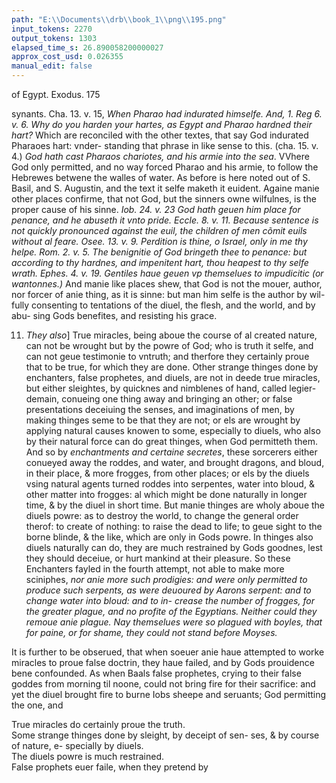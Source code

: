 ```yaml
---
path: "E:\\Documents\\drb\\book_1\\png\\195.png"
input_tokens: 2270
output_tokens: 1303
elapsed_time_s: 26.890058200000027
approx_cost_usd: 0.026355
manual_edit: false
---
```

of Egypt. Exodus. 175

synants. Cha. 13. v. 15, *When Pharao had indurated himselfe. And, 1. Reg 6. v. 6. Why do you harden your hartes, as Egypt and Pharao hardned their hart?* Which are reconciled with the other textes, that say God indurated Pharaoes hart: vnder- standing that phrase in like sense to this. (cha. 15. v. 4.) *God hath cast Pharaos chariotes, and his armie into the sea*. VVhere God only permitted, and no way forced Pharao and his armie, to follow the Hebrewes betwene the walles of water. As before is here noted out of S. Basil, and S. Augustin, and the text it selfe maketh it euident. Againe manie other places confirme, that not God, but the sinners owne wilfulnes, is the proper cause of his sinne. *Iob. 24. v. 23 God hath geuen him place for penance, and he abuseth it vnto pride. Eccle. 8. v. 11. Because sentence is not quickly pronounced against the euil, the children of men cõmit euils without al feare. Osee. 13. v. 9. Perdition is thine, o Israel, only in me thy helpe. Rom. 2. v. 5. The benignitie of God bringeth thee to penance: but according to thy hardnes, and impenitent hart, thou heapest to thy selfe wrath. Ephes. 4. v. 19. Gentiles haue geuen vp themselues to impudicitic (or wantonnes.)* And manie like places shew, that God is not the mouer, author, nor forcer of anie thing, as it is sinne: but man him selfe is the author by wil- fully consenting to tentations of the diuel, the flesh, and the world, and by abu- sing Gods benefites, and resisting his grace.

11. *They also*] True miracles, being aboue the course of al created nature, can not be wrought but by the powre of God; who is truth it selfe, and can not geue testimonie to vntruth; and therfore they certainly proue that to be true, for which they are done. Other strange thinges done by enchanters, false prophetes, and diuels, are not in deede true miracles, but either sleightes, by quicknes and nimblenes of hand, called legier-demain, conueing one thing away and bringing an other; or false presentations deceiuing the senses, and imaginations of men, by making thinges seme to be that they are not; or els are wrought by applying natural causes knowen to some, especially to diuels, who also by their natural force can do great thinges, when God permitteth them. And so by *enchantments and certaine secretes*, these sorcerers either conueyed away the roddes, and water, and brought dragons, and bloud, in their place, & more frogges, from other places; or els by the diuels vsing natural agents turned roddes into serpentes, water into bloud, & other matter into frogges: al which might be done naturally in longer time, & by the diuel in short time. But manie thinges are wholy aboue the diuels powre: as to destroy the world, to change the general order therof: to create of nothing: to raise the dead to life; to geue sight to the borne blinde, & the like, which are only in Gods powre. In thinges also diuels naturally can do, they are much restrained by Gods goodnes, lest they should deceiue, or hurt mankind at their pleasure. So these Enchanters fayled in the fourth attempt, not able to make more sciniphes, *nor anie more such prodigies: and were only permitted to produce such serpents, as were deuoured by Aarons serpent: and to change water into bloud: and to in- crease the number of frogges, for the greater plague, and no profite of the Egyptians. Neither could they remoue anie plague. Nay themselues were so plagued with boyles, that for paine, or for shame, they could not stand before Moyses.*

It is further to be obserued, that when soeuer anie haue attempted to worke miracles to proue false doctrin, they haue failed, and by Gods prouidence bene confounded. As when Baals false prophetes, crying to their false goddes from morning til noone, could not bring fire for their sacrifice: and yet the diuel brought fire to burne Iobs sheepe and seruants; God permitting the one, and

[^1]: How it is said, that God Pha- rao into the sea, when him- selfe ranne in willfully?

[^2]: Not God but man the cause of sinne: proued by other scrip- tures.

<aside>True miracles do certainly proue the truth.</aside>

<aside>Some strange thinges done by sleight, by deceipt of sen- ses, & by course of nature, e- specially by diuels.</aside>

<aside>The diuels powre is much restrained.</aside>

<aside>False prophets euer faile, when they pretend by</aside>